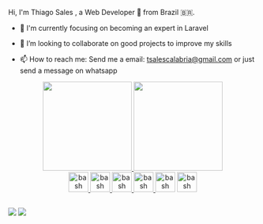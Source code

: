 <!-- ### Hi there 👋 My name is Thiago Sales  -->

Hi, I'm Thiago Sales , a Web Developer 🚀 from Brazil 🇧🇷.

- 🔭 I'm currently focusing on becoming an expert in Laravel
<!-- - 🌱 I’m currently learning and developing projects to my Git -->
- 👯 I’m looking to collaborate on good projects to improve my skills
<!-- - 🤔 I’m looking for help with ... -->
<!-- - 💬 Ask me about ... -->
- 📫 How to reach me: Send me a email: tsalescalabria@gmail.com or just send a message on whatsapp
<!-- - 😄 Pronouns: ... -->
<!-- - ⚡ Fun fact: ... -->

<div align="center">
  <a href="https://github.com/tsalescalabria">
  <img height="180em" src="https://github-readme-stats.vercel.app/api?username=tsalescalabria&show_icons=true&theme=dracula&include_all_commits=true&count_private=true"/>
  <img height="180em" src="https://github-readme-stats.vercel.app/api/top-langs/?username=tsalescalabria&layout=compact&langs_count=7&theme=dracula"/>
</div>

  
  <div align="center">
    <a href="https://www.laravel.com" target="_blank"> <img src="https://www.vectorlogo.zone/logos/laravel/laravel-icon.svg" alt="bash" width="40" height="40"/> </a>
    <a href="https://www.php.net" target="_blank"> <img src="https://www.vectorlogo.zone/logos/php/php-icon.svg" alt="bash" width="40" height="40"/> </a>
    <a href="https://www.mysql.com" target="_blank"> <img src="https://www.vectorlogo.zone/logos/mysql/mysql-official.svg" alt="bash" width="40" height="40"/> </a>
    <a href="https://www.jquery.com" target="_blank"> <img src="https://www.vectorlogo.zone/logos/jquery/jquery-icon.svg" alt="bash" width="40" height="40"/> </a>
    <a href="https://www.getbootstrap.com" target="_blank"> <img src="https://www.vectorlogo.zone/logos/getbootstrap/getbootstrap-icon.svg" alt="bash" width="40" height="40"/></a>
    <a href="https://www.javascript.com" target="_blank"> <img src="https://www.vectorlogo.zone/logos/javascript/javascript-icon.svg" alt="bash" width="40" height="40"/></a>
  </div>
  
  
  ##
 
<div> 
  <a href="https://wa.me/5511983236240" target="_blank"><img src="https://img.shields.io/badge/WhatsApp-25D366?style=for-the-badge&logo=whatsapp&logoColor=white" target="_blank"></a>
 	<a href="https://www.linkedin.com/in/thiago-sales-673497164/" target="_blank"><img src="https://img.shields.io/badge/LinkedIn-0077B5?style=for-the-badge&logo=linkedin&logoColor=white"></a>
<!--  <a href="https://www.instagram.com/thiagod_sales/" target="_blank"><img src="https://img.shields.io/badge/Instagram-E4405F?style=for-the-badge&logo=instagram&logoColor=white" target="_blank"></a>  -->

</div>
